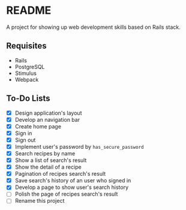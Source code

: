 # README

A project for showing up web development skills based on Rails stack.

## Requisites

* Rails
* PostgreSQL
* Stimulus
* Webpack

## To-Do Lists

- [x] Design application's layout
- [x] Develop an navigation bar
- [x] Create home page
- [x] Sign in
- [x] Sign out
- [x] Implement user's password by `has_secure_password`
- [x] Search recipes by name
- [x] Show a list of search's result
- [x] Show the detail of a recipe
- [x] Pagination of recipes search's result
- [x] Save search's history of an user who signed in
- [x] Develop a page to show user's search history
- [ ] Polish the page of recipes search's result
- [ ] Rename this project
